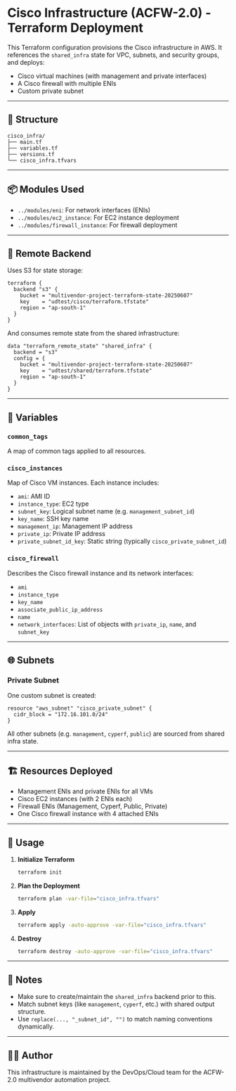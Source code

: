 # Cisco Infrastructure (ACFW-2.0) - Terraform Deployment

This Terraform configuration provisions the Cisco infrastructure in AWS. It references the `shared_infra` state for VPC, subnets, and security groups, and deploys:

- Cisco virtual machines (with management and private interfaces)
- A Cisco firewall with multiple ENIs
- Custom private subnet

---

## 📁 Structure

```
cisco_infra/
├── main.tf
├── variables.tf
├── versions.tf
└── cisco_infra.tfvars
```

---

## 📦 Modules Used

- `../modules/eni`: For network interfaces (ENIs)
- `../modules/ec2_instance`: For EC2 instance deployment
- `../modules/firewall_instance`: For firewall deployment

---

## 🔗 Remote Backend

Uses S3 for state storage:

```hcl
terraform {
  backend "s3" {
    bucket = "multivendor-project-terraform-state-20250607"
    key    = "udtest/cisco/terraform.tfstate"
    region = "ap-south-1"
  }
}
```

And consumes remote state from the shared infrastructure:

```hcl
data "terraform_remote_state" "shared_infra" {
  backend = "s3"
  config = {
    bucket = "multivendor-project-terraform-state-20250607"
    key    = "udtest/shared/terraform.tfstate"
    region = "ap-south-1"
  }
}
```

---

## 🧩 Variables

### `common_tags`

A map of common tags applied to all resources.

### `cisco_instances`

Map of Cisco VM instances. Each instance includes:

- `ami`: AMI ID
- `instance_type`: EC2 type
- `subnet_key`: Logical subnet name (e.g. `management_subnet_id`)
- `key_name`: SSH key name
- `management_ip`: Management IP address
- `private_ip`: Private IP address
- `private_subnet_id_key`: Static string (typically `cisco_private_subnet_id`)

### `cisco_firewall`

Describes the Cisco firewall instance and its network interfaces:

- `ami`
- `instance_type`
- `key_name`
- `associate_public_ip_address`
- `name`
- `network_interfaces`: List of objects with `private_ip`, `name`, and `subnet_key`

---

## 🌐 Subnets

### Private Subnet

One custom subnet is created:

```hcl
resource "aws_subnet" "cisco_private_subnet" {
  cidr_block = "172.16.101.0/24"
}
```

All other subnets (e.g. `management`, `cyperf`, `public`) are sourced from shared infra state.

---

## 🏗️ Resources Deployed

- Management ENIs and private ENIs for all VMs
- Cisco EC2 instances (with 2 ENIs each)
- Firewall ENIs (Management, Cyperf, Public, Private)
- One Cisco firewall instance with 4 attached ENIs

---

## 🚀 Usage

1. **Initialize Terraform**
   ```bash
   terraform init
   ```

2. **Plan the Deployment**
   ```bash
   terraform plan -var-file="cisco_infra.tfvars"
   ```

3. **Apply**
   ```bash
   terraform apply -auto-approve -var-file="cisco_infra.tfvars"
   ```

4. **Destroy**
   ```bash
   terraform destroy -auto-approve -var-file="cisco_infra.tfvars"
   ```

---

## 📝 Notes

- Make sure to create/maintain the `shared_infra` backend prior to this.
- Match subnet keys (like `management`, `cyperf`, etc.) with shared output structure.
- Use `replace(..., "_subnet_id", "")` to match naming conventions dynamically.

---

## 👨‍💻 Author

This infrastructure is maintained by the DevOps/Cloud team for the ACFW-2.0 multivendor automation project.
